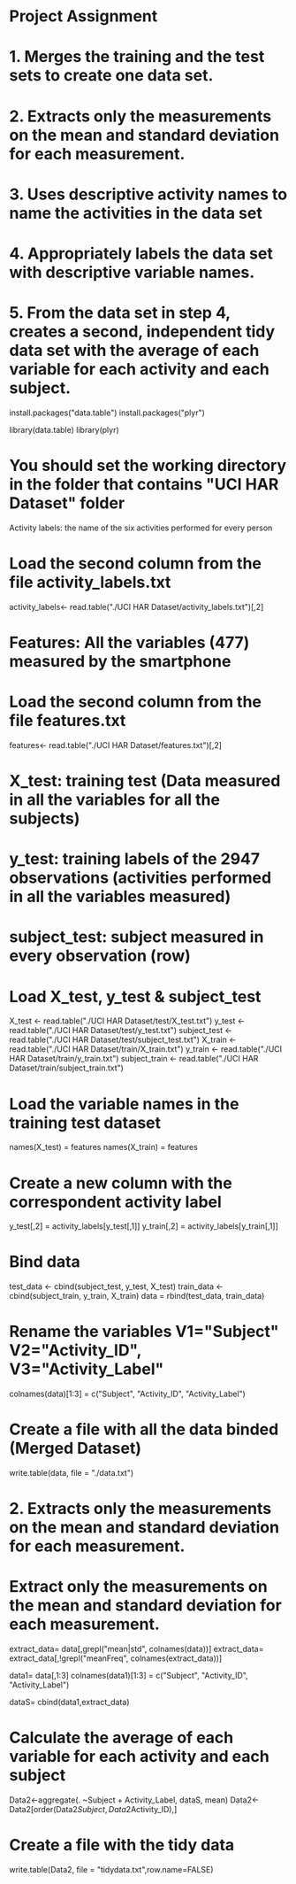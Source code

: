 # Project Assignment
# 1.	Merges the training and the test sets to create one data set.
# 2.	Extracts only the measurements on the mean and standard deviation for each measurement.
# 3.	Uses descriptive activity names to name the activities in the data set
# 4.	Appropriately labels the data set with descriptive variable names.
# 5.	From the data set in step 4, creates a second, independent tidy data set with the average of each variable for each activity and each subject.


install.packages("data.table")
install.packages("plyr")

library(data.table)
library(plyr)

# You should set the working directory in the folder that contains "UCI HAR Dataset" folder

Activity labels: the name of the six activities performed for every person
# Load the second column from the file activity_labels.txt 
activity_labels<- read.table("./UCI HAR Dataset/activity_labels.txt")[,2]

# Features: All the variables (477) measured by the smartphone
# Load the second column from the file features.txt
features<- read.table("./UCI HAR Dataset/features.txt")[,2]


# X_test: training test (Data measured in all the variables for all the subjects)
# y_test: training labels of the 2947 observations (activities performed in all the variables measured)
# subject_test: subject measured in every observation (row)
# Load X_test, y_test & subject_test
X_test <- read.table("./UCI HAR Dataset/test/X_test.txt")
y_test <- read.table("./UCI HAR Dataset/test/y_test.txt")
subject_test <- read.table("./UCI HAR Dataset/test/subject_test.txt")
X_train <- read.table("./UCI HAR Dataset/train/X_train.txt")
y_train <- read.table("./UCI HAR Dataset/train/y_train.txt")
subject_train <- read.table("./UCI HAR Dataset/train/subject_train.txt")

# Load the variable names in the training test dataset
names(X_test) = features
names(X_train) = features

# Create a new column with the correspondent activity label
y_test[,2] = activity_labels[y_test[,1]]
y_train[,2] = activity_labels[y_train[,1]]

# Bind data
test_data <- cbind(subject_test, y_test, X_test)
train_data <- cbind(subject_train, y_train, X_train)
data = rbind(test_data, train_data)

# Rename the variables V1="Subject" V2="Activity_ID", V3="Activity_Label"
colnames(data)[1:3] = c("Subject", "Activity_ID", "Activity_Label")

# Create a file with all the data binded (Merged Dataset)
write.table(data, file = "./data.txt")


# 2.	Extracts only the measurements on the mean and standard deviation for each measurement.

# Extract only the measurements on the mean and standard deviation for each measurement.

extract_data= data[,grepl("mean|std", colnames(data))]
extract_data= extract_data[,!grepl("meanFreq", colnames(extract_data))]

data1= data[,1:3]
colnames(data1)[1:3] = c("Subject", "Activity_ID", "Activity_Label")

dataS= cbind(data1,extract_data)

# Calculate the average of each variable for each activity and each subject
Data2<-aggregate(. ~Subject + Activity_Label, dataS, mean)
Data2<-Data2[order(Data2$Subject,Data2$Activity_ID),]

# Create a file with the tidy data
write.table(Data2, file = "tidydata.txt",row.name=FALSE)
